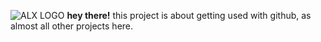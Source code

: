 ![ALX LOGO](https://www.alxafrica.com/wp-content/uploads/2022/01/header-logo.png "ALX LOGO")
**hey there!**
this project is about getting used with github, as almost all other projects here.
